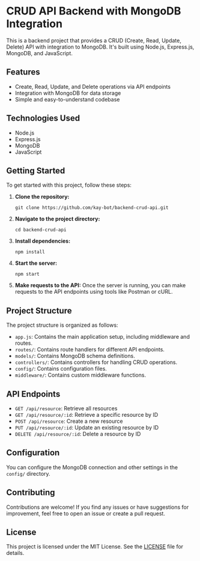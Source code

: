 # CRUD API Backend with MongoDB Integration

This is a backend project that provides a CRUD (Create, Read, Update, Delete) API with integration to MongoDB. It's built using Node.js, Express.js, MongoDB, and JavaScript.

## Features

- Create, Read, Update, and Delete operations via API endpoints
- Integration with MongoDB for data storage
- Simple and easy-to-understand codebase

## Technologies Used

- Node.js
- Express.js
- MongoDB
- JavaScript

## Getting Started

To get started with this project, follow these steps:

1. **Clone the repository:**
   ```
   git clone https://github.com/kay-bot/backend-crud-api.git
   ```

2. **Navigate to the project directory:**
   ```
   cd backend-crud-api
   ```

3. **Install dependencies:**
   ```
   npm install
   ```

4. **Start the server:**
   ```
   npm start
   ```

5. **Make requests to the API:**
   Once the server is running, you can make requests to the API endpoints using tools like Postman or cURL.

## Project Structure

The project structure is organized as follows:

- `app.js`: Contains the main application setup, including middleware and routes.
- `routes/`: Contains route handlers for different API endpoints.
- `models/`: Contains MongoDB schema definitions.
- `controllers/`: Contains controllers for handling CRUD operations.
- `config/`: Contains configuration files.
- `middleware/`: Contains custom middleware functions.

## API Endpoints

- `GET /api/resource`: Retrieve all resources
- `GET /api/resource/:id`: Retrieve a specific resource by ID
- `POST /api/resource`: Create a new resource
- `PUT /api/resource/:id`: Update an existing resource by ID
- `DELETE /api/resource/:id`: Delete a resource by ID

## Configuration

You can configure the MongoDB connection and other settings in the `config/` directory.

## Contributing

Contributions are welcome! If you find any issues or have suggestions for improvement, feel free to open an issue or create a pull request.

## License

This project is licensed under the MIT License. See the [LICENSE](LICENSE) file for details.
